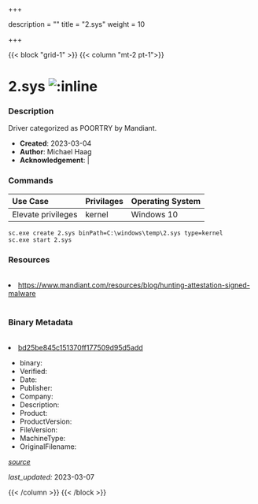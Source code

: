 +++

description = ""
title = "2.sys"
weight = 10

+++


{{< block "grid-1" >}}
{{< column "mt-2 pt-1">}}




# 2.sys ![:inline](/images/twitter_verified.png) 



### Description


Driver categorized as POORTRY by Mandiant.


- **Created**: 2023-03-04
- **Author**: Michael Haag
- **Acknowledgement**:  | [](https://twitter.com/)

### Commands

| Use Case | Privilages | Operating System | 
|:---- | ---- | ---- |
| Elevate privileges | kernel | Windows 10 |

```
sc.exe create 2.sys binPath=C:\windows\temp\2.sys type=kernel
sc.exe start 2.sys
```

### Resources
<br>


<li><a href="https://www.mandiant.com/resources/blog/hunting-attestation-signed-malware">https://www.mandiant.com/resources/blog/hunting-attestation-signed-malware</a></li>


<br>


### Binary Metadata
<br>



<li><a href="https://www.virustotal.com/gui/file/bd25be845c151370ff177509d95d5add">bd25be845c151370ff177509d95d5add</a></li>



- binary: 
- Verified: 
- Date: 
- Publisher: 
- Company: 
- Description: 
- Product: 
- ProductVersion: 
- FileVersion: 
- MachineType: 
- OriginalFilename: 

[*source*](https://github.com/magicsword-io/LOLDrivers/tree/main/yaml/2.sys.yml)

*last_updated:* 2023-03-07


{{< /column >}}
{{< /block >}}
